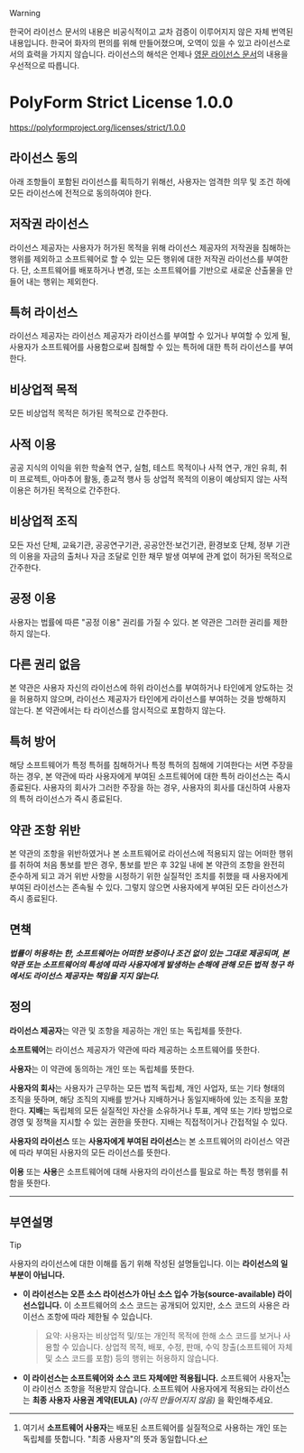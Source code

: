 > [!WARNING]  
> 한국어 라이선스 문서의 내용은 비공식적이고 교차 검증이 이루어지지 않은 자체 번역된 내용입니다. 한국어 화자의 편의를 위해 만들어졌으며, 오역이 있을 수 있고 라이선스로서의 효력을 가지지 않습니다. 라이선스의 해석은 언제나 [영문 라이선스 문서](LICENSE.md)의 내용을 우선적으로 따릅니다.

# PolyForm Strict License 1.0.0

<https://polyformproject.org/licenses/strict/1.0.0>

## 라이선스 동의

아래 조항들이 포함된 라이선스를 획득하기 위해선, 사용자는 엄격한 의무 및 조건 하에 모든 라이선스에 전적으로 동의하여야 한다.

## 저작권 라이선스

라이선스 제공자는 사용자가 허가된 목적을 위해 라이선스 제공자의 저작권을 침해하는 행위를 제외하고 소프트웨어로 할 수 있는 모든 행위에 대한 저작권 라이선스를 부여한다. 단, 소프트웨어를 배포하거나 변경, 또는 소프트웨어를 기반으로 새로운 산출물을 만들어 내는 행위는 제외한다.

## 특허 라이선스

라이선스 제공자는 라이선스 제공자가 라이선스를 부여할 수 있거나 부여할 수 있게 될, 사용자가 소프트웨어를 사용함으로써 침해할 수 있는 특허에 대한 특허 라이선스를 부여한다.

## 비상업적 목적

모든 비상업적 목적은 허가된 목적으로 간주한다.

## 사적 이용

공공 지식의 이익을 위한 학술적 연구, 실험, 테스트 목적이나 사적 연구, 개인 유희, 취미 프로젝트, 아마추어 활동, 종교적 행사 등 상업적 목적의 이용이 예상되지 않는 사적 이용은 허가된 목적으로 간주한다.

## 비상업적 조직

모든 자선 단체, 교육기관, 공공연구기관, 공공안전·보건기관, 환경보호 단체, 정부 기관의 이용을 자금의 출처나 자금 조달로 인한 채무 발생 여부에 관계 없이 허가된 목적으로 간주한다.

## 공정 이용

사용자는 법률에 따른 "공정 이용" 권리를 가질 수 있다. 본 약관은 그러한 권리를 제한하지 않는다.

## 다른 권리 없음

본 약관은 사용자 자신의 라이선스에 하위 라이선스를 부여하거나 타인에게 양도하는 것을 허용하지 않으며, 라이선스 제공자가 타인에게 라이선스를 부여하는 것을 방해하지 않는다. 본 약관에서는 타 라이선스를 암시적으로 포함하지 않는다.

## 특허 방어

해당 소프트웨어가 특정 특허를 침해하거나 특정 특허의 침해에 기여한다는 서면 주장을 하는 경우, 본 약관에 따라 사용자에게 부여된 소프트웨어에 대한 특허 라이선스는 즉시 종료된다. 사용자의 회사가 그러한 주장을 하는 경우, 사용자의 회사를 대신하여 사용자의 특허 라이선스가 즉시 종료된다.

## 약관 조항 위반

본 약관의 조항을 위반하였거나 본 소프트웨어로 라이선스에 적용되지 않는 어떠한 행위를 취하여 처음 통보를 받은 경우, 통보를 받은 후 32일 내에 본 약관의 조항을 완전히 준수하게 되고 과거 위반 사항을 시정하기 위한 실질적인 조치를 취했을 때 사용자에게 부여된 라이선스는 존속될 수 있다. 그렇지 않으면 사용자에게 부여된 모든 라이선스가 즉시 종료된다.

## 면책

***법률이 허용하는 한, 소프트웨어는 어떠한 보증이나 조건 없이 있는 그대로 제공되며, 본 약관 또는 소프트웨어의 특성에 따라 사용자에게 발생하는 손해에 관해 모든 법적 청구 하에서도 라이선스 제공자는 책임을 지지 않는다.***

## 정의

**라이선스 제공자**는 약관 및 조항을 제공하는 개인 또는 독립체를 뜻한다.

**소프트웨어**는 라이선스 제공자가 약관에 따라 제공하는 소프트웨어를 뜻한다.

**사용자**는 이 약관에 동의하는 개인 또는 독립체를 뜻한다.

**사용자의 회사**는 사용자가 근무하는 모든 법적 독립체, 개인 사업자, 또는 기타 형태의 조직을 뜻하며, 해당 조직의 지배를 받거나 지배하거나 동일지배하에 있는 조직을 포함한다.  **지배**는 독립체의 모든 실질적인 자산을 소유하거나 투표, 계약 또는 기타 방법으로 경영 및 정책을 지시할 수 있는 권한을 뜻한다.  지배는 직접적이거나 간접적일 수 있다.

**사용자의 라이선스** 또는 **사용자에게 부여된 라이선스**는 본 소프트웨어의 라이선스 약관에 따라 부여된 사용자의 모든 라이선스를 뜻한다.

**이용** 또는 **사용**은 소프트웨어에 대해 사용자의 라이선스를 필요로 하는 특정 행위를 취함을 뜻한다.

---

## 부연설명

> [!TIP]  
> 사용자의 라이선스에 대한 이해를 돕기 위해 작성된 설명들입니다. 이는 **라이선스의 일부분이 아닙니다.**

  - **이 라이선스는 오픈 소스 라이선스가 아닌 소스 입수 가능(source-available) 라이선스입니다.** 이 소프트웨어의 소스 코드는 공개되어 있지만, 소스 코드의 사용은 라이선스 조항에 따라 제한될 수 있습니다.
    > 요약: 사용자는 비상업적 및/또는 개인적 목적에 한해 소스 코드를 보거나 사용할 수 있습니다. 상업적 목적, 배포, 수정, 판매, 수익 창출(소프트웨어 자체 및 소스 코드를 포함) 등의 행위는 허용하지 않습니다.

  - **이 라이선스는 소프트웨어와 소스 코드 자체에만 적용됩니다.** 소프트웨어 사용자[^1]는 이 라이선스 조항을 적용받지 않습니다. 소프트웨어 사용자에게 적용되는 라이선스는 **최종 사용자 사용권 계약(EULA)** *(아직 만들어지지 않음)* 을 확인해주세요.

[^1]: 여기서 **소프트웨어 사용자**는 배포된 소프트웨어를 실질적으로 사용하는 개인 또는 독립체를 뜻합니다. "최종 사용자"의 뜻과 동일합니다.
